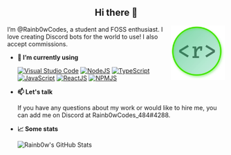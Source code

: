 <center><h2>Hi there 👋</h2></center>

<img alt="Rainb0w's profile image" src="https://raw.githubusercontent.com/Rainb0wCodes/Rainb0wCodes/main/rainb0w.png" width="25%" align="right" />

I’m @Rainb0wCodes, a student and FOSS enthusiast. I love creating Discord bots for the world to use! I also accept commissions.

- **👀 I’m currently using**

  [<img src="https://badges.aleen42.com/src/visual_studio_code.svg" alt="Visual Studio Code">](https://code.visualstudio.com/) [<img src="https://badges.aleen42.com/src/node.svg" alt="NodeJS">](https://nodejs.org/en/) [<img src="https://badges.aleen42.com/src/typescript.svg" alt="TypeScript">](https://www.typescriptlang.org/) [<img src="https://badges.aleen42.com/src/javascript.svg" alt="JavaScript">](https://v8.dev/) [<img src="https://badges.aleen42.com/src/react.svg" alt="ReactJS">](https://reactjs.org/) [<img src="https://badges.aleen42.com/src/npm.svg" alt="NPMJS">](https://npmjs.org/)

- **📫 Let's talk**

  If you have any questions about my work or would like to hire me, you can add me on Discord at Rainb0wCodes_484#4288.

- **📈 Some stats**

  ![Rainb0w's GitHub Stats](https://github-readme-stats.vercel.app/api?username=Rainb0wCodes&show_icons=true&include_all_commits=true)
